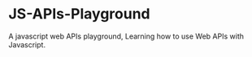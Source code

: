 # JS-APIs-Playground
A javascript web APIs playground, Learning how to use Web APIs with Javascript.
